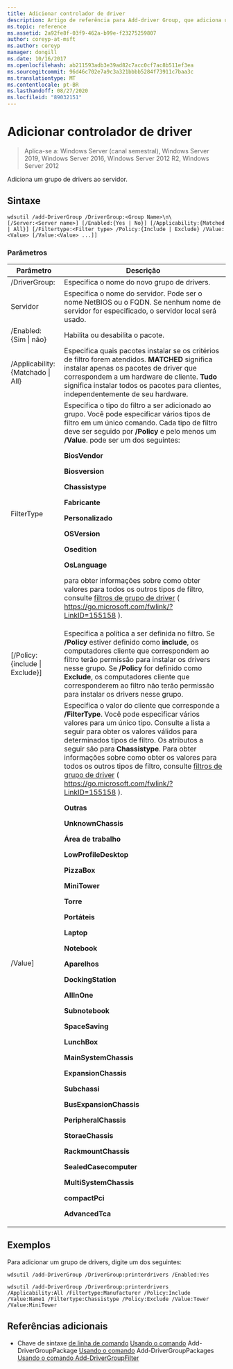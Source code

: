 ```yaml
---
title: Adicionar controlador de driver
description: Artigo de referência para Add-driver Group, que adiciona um grupo de drivers ao servidor.
ms.topic: reference
ms.assetid: 2a92fe8f-03f9-462a-b99e-f23275259807
author: coreyp-at-msft
ms.author: coreyp
manager: dongill
ms.date: 10/16/2017
ms.openlocfilehash: ab211593adb3e39ad82c7acc0cf7ac8b511ef3ea
ms.sourcegitcommit: 96d46c702e7a9c3a321bbbb5284f73911c7baa3c
ms.translationtype: MT
ms.contentlocale: pt-BR
ms.lasthandoff: 08/27/2020
ms.locfileid: "89032151"
---
```

# <a name="add-drivergroup"></a>Adicionar controlador de driver

> Aplica-se a: Windows Server (canal semestral), Windows Server 2019, Windows Server 2016, Windows Server 2012 R2, Windows Server 2012

Adiciona um grupo de drivers ao servidor.

## <a name="syntax"></a>Sintaxe
```
wdsutil /add-DriverGroup /DriverGroup:<Group Name>\n\
[/Server:<Server name>] [/Enabled:{Yes | No}] [/Applicability:{Matched | All}] [/Filtertype:<Filter type> /Policy:{Include | Exclude} /Value:<Value> [/Value:<Value> ...]]
```
### <a name="parameters"></a>Parâmetros

|              Parâmetro              |                                                                                                                                                                                                                                                                                                                                                                                                                                                                                                                                                                                                     Descrição                                                                                                                                                                                                                                                                                                                                                                                                                                                                                                                                                                                                      |
|-------------------------------------|----------------------------------------------------------------------------------------------------------------------------------------------------------------------------------------------------------------------------------------------------------------------------------------------------------------------------------------------------------------------------------------------------------------------------------------------------------------------------------------------------------------------------------------------------------------------------------------------------------------------------------------------------------------------------------------------------------------------------------------------------------------------------------------------------------------------------------------------------------------------------------------------------------------------------------------------------------------------------------------------------------------------------------------------------------------------------------------------------------------------------------------------------------------------------------------------------------------------|
|      /DriverGroup:<Group Name>      |                                                                                                                                                                                                                                                                                                                                                                                                                                                                                                                                                                                     Especifica o nome do novo grupo de drivers.                                                                                                                                                                                                                                                                                                                                                                                                                                                                                                                                                                                      |
|        Servidor<Server name>        |                                                                                                                                                                                                                                                                                                                                                                                                                                                                                                                                        Especifica o nome do servidor. Pode ser o nome NetBIOS ou o FQDN. Se nenhum nome de servidor for especificado, o servidor local será usado.                                                                                                                                                                                                                                                                                                                                                                                                                                                                                                                                         |
|      /Enabled: {Sim &#124; não}       |                                                                                                                                                                                                                                                                                                                                                                                                                                                                                                                                                                                           Habilita ou desabilita o pacote.                                                                                                                                                                                                                                                                                                                                                                                                                                                                                                                                                                                           |
| /Applicability: {Matchado &#124; All} |                                                                                                                                                                                                                                                                                                                                                                                                                                                                                        Especifica quais pacotes instalar se os critérios de filtro forem atendidos. **MATCHED** significa instalar apenas os pacotes de driver que correspondem a um hardware de cliente. **Tudo** significa instalar todos os pacotes para clientes, independentemente de seu hardware.                                                                                                                                                                                                                                                                                                                                                                                                                                                                                        |
|      FilterType<Filtertype>       |                                                                                                                                                                                                                                                                          Especifica o tipo do filtro a ser adicionado ao grupo. Você pode especificar vários tipos de filtro em um único comando. Cada tipo de filtro deve ser seguido por **/Policy** e pelo menos um **/Value**. <Filtertype> pode ser um dos seguintes:<p>**BiosVendor**<p>**Biosversion**<p>**Chassistype**<p>**Fabricante**<p>**Personalizado**<p>**OSVersion**<p>**Osedition**<p>**OsLanguage**<p>para obter informações sobre como obter valores para todos os outros tipos de filtro, consulte [filtros de grupo de driver](https://go.microsoft.com/fwlink/?LinkID=155158) ( <https://go.microsoft.com/fwlink/?LinkID=155158> ).                                                                                                                                                                                                                                                                           |
| [/Policy: {include &#124; Exclude}]  |                                                                                                                                                                                                                                                                                                                                                                                                                                                 Especifica a política a ser definida no filtro. Se **/Policy** estiver definido como **include**, os computadores cliente que correspondem ao filtro terão permissão para instalar os drivers nesse grupo. Se **/Policy** for definido como **Exclude**, os computadores cliente que corresponderem ao filtro não terão permissão para instalar os drivers nesse grupo.                                                                                                                                                                                                                                                                                                                                                                                                                                                 |
|          /Value<Value>]           | Especifica o valor do cliente que corresponde a **/FilterType**. Você pode especificar vários valores para um único tipo. Consulte a lista a seguir para obter os valores válidos para determinados tipos de filtro. Os atributos a seguir são para **Chassistype**. Para obter informações sobre como obter os valores para todos os outros tipos de filtro, consulte [filtros de grupo de driver](https://go.microsoft.com/fwlink/?LinkID=155158) ( <https://go.microsoft.com/fwlink/?LinkID=155158> ).<p>**Outras**<p>**UnknownChassis**<p>**Área de trabalho**<p>**LowProfileDesktop**<p>**PizzaBox**<p>**MiniTower**<p>**Torre**<p>**Portáteis**<p>**Laptop**<p>**Notebook**<p>**Aparelhos**<p>**DockingStation**<p>**AllInOne**<p>**Subnotebook**<p>**SpaceSaving**<p>**LunchBox**<p>**MainSystemChassis**<p>**ExpansionChassis**<p>**Subchassi**<p>**BusExpansionChassis**<p>**PeripheralChassis**<p>**StoraeChassis**<p>**RackmountChassis**<p>**SealedCasecomputer**<p>**MultiSystemChassis**<p>**compactPci**<p>**AdvancedTca** |

## <a name="examples"></a>Exemplos
Para adicionar um grupo de drivers, digite um dos seguintes:
```
wdsutil /add-DriverGroup /DriverGroup:printerdrivers /Enabled:Yes
```
```
wdsutil /add-DriverGroup /DriverGroup:printerdrivers /Applicability:All /Filtertype:Manufacturer /Policy:Include /Value:Name1 /Filtertype:Chassistype /Policy:Exclude /Value:Tower /Value:MiniTower
```
## <a name="additional-references"></a>Referências adicionais
- Chave de sintaxe [de linha de comando](command-line-syntax-key.md) 
 [Usando o comando](using-the-add-drivergrouppackage-command.md) 
 Add-DriverGroupPackage [Usando o comando](using-the-add-drivergrouppackages-command.md) 
 Add-DriverGroupPackages [Usando o comando Add-DriverGroupFilter](using-the-add-drivergroupfilter-command.md)
